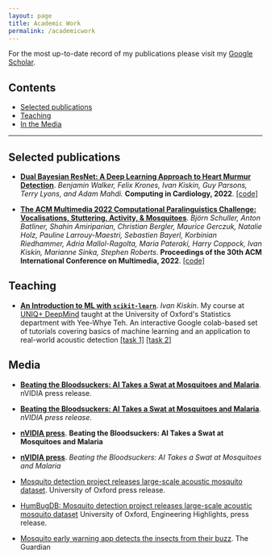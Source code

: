 ```yaml
---
layout: page
title: Academic Work
permalink: /academicwork
---
```


For the most up-to-date record of my publications please visit my [Google Scholar](https://scholar.google.co.uk/citations?user=Nww9_bcAAAAJ&hl=en).

## Contents

* [Selected publications](#selected-publications)
* [Teaching](#teaching)
* [In the Media](#media)

----

## Selected publications

* [**Dual Bayesian ResNet: A Deep Learning Approach to Heart Murmur Detection**](https://cinc.org/2022/Program/accepted/355_Preprint.pdf). *Benjamin Walker, Felix Krones, Ivan Kiskin, Guy Parsons, Terry Lyons, and Adam Mahdi.* **Computing in Cardiology, 2022**. [[code]](https://github.com/Benjamin-Walker/heart-murmur-detection)

* [**The ACM Multimedia 2022 Computational Paralinguistics Challenge: Vocalisations, Stuttering, Activity, & Mosquitoes**](https://arxiv.org/pdf/2205.06799). *Björn Schuller, Anton Batliner, Shahin Amiriparian, Christian Bergler, Maurice Gerczuk, Natalie Holz, Pauline Larrouy-Maestri, Sebastien Bayerl, Korbinian Riedhammer, Adria Mallol-Ragolta, Maria Pateraki, Harry Coppock, Ivan Kiskin, Marianne Sinka, Stephen Roberts*. **Proceedings of the 30th ACM International Conference on Multimedia, 2022**. [[code]](https://github.com/Benjamin-Walker/heart-murmur-detection)





## Teaching
* [**An Introduction to ML with `scikit-learn`**](https://github.com/ikiskin/UNIQ-deepmind). *Ivan Kiskin*. My course at [UNIQ+ DeepMind](https://www.development.ox.ac.uk/news/deepmind-supports-additional-uniq-graduate-access-internships-in-artificial-intelligence-and-machine-learning) taught at the University of Oxford's Statistics department with Yee-Whye Teh. An interactive Google colab-based set of tutorials covering basics of machine learning and an application to real-world acoustic detection [[task 1]](https://github.com/ikiskin/UNIQ-deepmind/blob/master/session_1_task_list.md) [[task 2]](https://github.com/ikiskin/UNIQ-deepmind/blob/master/session_2_task_list.md)

## Media

* [**Beating the Bloodsuckers: AI Takes a Swat at Mosquitoes and Malaria**](https://blogs.nvidia.com/blog/2018/02/22/ai-malaria-mosquitoes/). nVIDIA press release.
* [**Beating the Bloodsuckers: AI Takes a Swat at Mosquitoes and Malaria**](https://blogs.nvidia.com/blog/2018/02/22/ai-malaria-mosquitoes/). *nVIDIA press release*.

* [**nVIDIA press**](https://blogs.nvidia.com/blog/2018/02/22/ai-malaria-mosquitoes/). **Beating the Bloodsuckers: AI Takes a Swat at Mosquitoes and Malaria**
* [**nVIDIA press**](https://blogs.nvidia.com/blog/2018/02/22/ai-malaria-mosquitoes/). *Beating the Bloodsuckers: AI Takes a Swat at Mosquitoes and Malaria*


* [Mosquito detection project releases large-scale acoustic mosquito dataset](https://www.ox.ac.uk/news/features/mosquito-detection-project-releases-large-scale-acoustic-mosquito-dataset). University of Oxford press release.

* [HumBugDB: Mosquito detection project releases large-scale acoustic mosquito dataset](https://eng.ox.ac.uk/news/mosquito-detection-project-releases-large-scale-acoustic-mosquito-dataset/) University of Oxford, Engineering Highlights, press release.

* [Mosquito early warning app detects the insects from their buzz](https://www.theguardian.com/science/2018/mar/29/mosquito-early-warning-app-detects-the-insects-from-their-buzz). The Guardian


